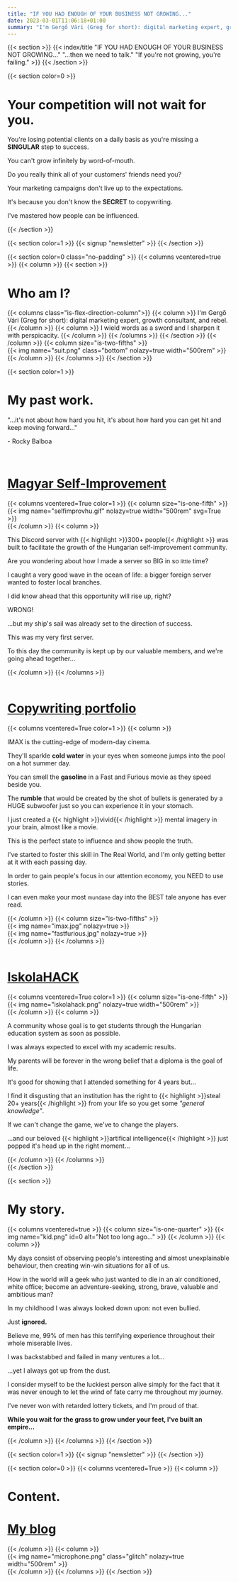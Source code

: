 ```yaml
---
title: "IF YOU HAD ENOUGH OF YOUR BUSINESS NOT GROWING..."
date: 2023-03-01T11:06:18+01:00
summary: "I'm Gergő Vári (Greg for short): digital marketing expert, growth consultant, and rebel."
---
```

{{< section >}}
	{{< index/title "IF YOU HAD ENOUGH OF YOUR BUSINESS NOT GROWING..." "...then we need to talk." "If you're not growing, you're failing." >}}
{{< /section >}}

{{< section color=0 >}}
	<h1 class="title">Your competition will not wait for you.</h1>
	<p>You're losing potential clients on a daily basis as you're missing a <b>SINGULAR</b> step to success.</p>
	<p>You can't grow infinitely by word-of-mouth.</p>
	<p>Do you really think all of your customers' friends need you?</p>
	<p>Your marketing campaigns don't live up to the expectations.</p>
	<p>It's because you don't know the <b>SECRET</b> to copywriting.</p>
	<p>I've mastered how people can be influenced.</p>
{{< /section >}}

{{< section color=1 >}}
	{{< signup "newsletter" >}}
{{< /section >}}

{{< section color=0 class="no-padding" >}}
	{{< columns vcentered=true >}}
		{{< column >}}
			{{< section >}}
				<h1 class="title">Who am I?</h1>
				{{< columns class="is-flex-direction-column">}}
					{{< column >}}
						I'm Gergő Vári (Greg for short): digital marketing expert, growth consultant, and rebel.
					{{< /column >}}
					{{< column >}}
						I wield words as a sword and I sharpen it with perspicacity.
					{{< /column >}}
				{{< /columns >}}
			{{< /section >}}
		{{< /column >}}
		{{< column size="is-two-fifths" >}}
			<div class="has-text-centered">
				{{< img name="suit.png" class="bottom" nolazy=true width="500rem" >}}<br/>
			</div>
		{{< /column >}}
	{{< /columns >}}
{{< /section >}}

{{< section color=1 >}}
	<h1 class="title">My past work.</h1>
	<p>"...it's not about how hard you hit, it's about how hard you can get hit and keep moving forward..."</p>
	<p>- Rocky Balboa</p>
	<br />
	<div class="color0 decorate-link little-padding">
		<h1 class="animate-off"><a href="https://iskolahack.hu">Magyar Self-Improvement</a></h1>
		{{< columns vcentered=True color=1 >}}
			{{< column size="is-one-fifth" >}}
				<div class="has-text-centered">
					{{< img name="selfimprovhu.gif" nolazy=true width="500rem" svg=True >}}<br/>
				</div>
			{{< /column >}}
			{{< column >}}
				<p>This Discord server with {{< highlight >}}300+ people{{< /highlight >}} was built to facilitate the growth of the Hungarian self-improvement community.</p>
				<p>Are you wondering about how I made a server so BIG in so <small>little</small> time?</p>
				<p>I caught a very good wave in the ocean of life: a bigger foreign server wanted to foster local branches.</p>
				<p>I did know ahead that this opportunity will rise up, right?</p> 
				<p>WRONG!</p>
				<p>...but my ship's sail was already set to the direction of success.</p>
				<p>This was my very first server.</p>
				<p>To this day the community is kept up by our valuable members, and we're going ahead together...</p>
			{{< /column >}}
		{{< /columns >}}
	</div>
	<br />
	<div class="color0 decorate-link little-padding">
		<h1 class="animate-off"><a href="https://drive.google.com/drive/folders/19ukNe5oaGB7RKhL5McBCRTuoBPMBSI_6?usp=sharing">Copywriting portfolio</a></h1>
		{{< columns vcentered=True color=1 >}}
			{{< column >}}
				<p>IMAX is the cutting-edge of modern-day cinema.</p>
				<p>They'll sparkle <b class="cold-color">cold water</b> in your eyes when someone jumps into the pool on a hot summer day.</p>
				<p>You can smell the <b class="gasoline-color">gasoline</b> in a Fast and Furious movie as they speed beside you.</p>
				<p>The <b class="explosion-color">rumble</b> that would be created by the shot of bullets is generated by a HUGE subwoofer just so you can experience it in your stomach.</p>
				<p>I just created a {{< highlight >}}vivid{{< /highlight >}} mental imagery in your brain, almost like a movie.</p>
				<p>This is the perfect state to influence and show people the truth.</p>
				<p>I've started to foster this skill in The Real World, and I'm only getting better at it with each passing day.</p>
				<p>In order to gain people's focus in our attention economy, you NEED to use stories.</p>
				<p>I can even make your most <small>mundane</small> day into the BEST tale anyone has ever read.</p>
			{{< /column >}}
			{{< column size="is-two-fifths" >}}
				<div class="has-text-centered">
					{{< img name="imax.jpg" nolazy=true >}}<br/>
					{{< img name="fastfurious.jpg" nolazy=true >}}<br/>
				</div>
			{{< /column >}}
		{{< /columns >}}
	</div>
	<br />
	<div class="color0 decorate-link little-padding">
		<h1 class="animate-off"><a href="https://iskolahack.hu">IskolaHACK</a></h1>
		{{< columns vcentered=True color=1 >}}
			{{< column size="is-one-fifth" >}}
				<div class="has-text-centered">
					{{< img name="iskolahack.png" nolazy=true width="500rem" >}}<br/>
				</div>
			{{< /column >}}
			{{< column >}}
				<p>A community whose goal is to get students through the Hungarian education system as soon as possible.</p>
				<p>I was always expected to excel with my academic results.</p>
				<p>My parents will be forever in the wrong belief that a diploma is the goal of life.</p>
				<p>It's good for showing that I attended something for 4 years but...</p>
				<p>I find it disgusting that an institution has the right to {{< highlight >}}steal 20+ years{{< /highlight >}} from your life so you get some <i>"general knowledge"</i>.</p>
				<p>If we can't change the game, we've to change the players.</p>
				<p>...and our beloved {{< highlight >}}artifical intelligence{{< /highlight >}} just popped it's head up in the right moment...</p>
			{{< /column >}}
		{{< /columns >}}
	</div>
{{< /section >}}

{{< section >}}
	<h1 class="title">My story.</h1>
	{{< columns vcentered=true >}}
		{{< column size="is-one-quarter" >}}
			{{< img name="kid.png" id=0 alt="Not too long ago..." >}}
		{{< /column >}}
		{{< column >}}
			<p>My days consist of observing people's interesting and almost unexplainable behaviour, then creating win-win situations for all of us.</p>
			<p>How in the world will a geek who just wanted to die in an air conditioned, white office; become an adventure-seeking, strong, brave, valuable and ambitious man?</p>
			<p>In my childhood I was always looked down upon: not even bullied.</p>
			<p>Just <b>ignored.</b></p>
			<p>Believe me, 99% of men has this terrifying experience throughout their whole miserable lives.</p>
			<p>I was backstabbed and failed in many ventures a lot...</p>
			<p>...yet I always got up from the dust.</p>
			<p>I consider myself to be the luckiest person alive simply for the fact that it was never enough to let the wind of fate carry me throughout my journey.</p>
			<p>I've never won with retarded lottery tickets, and I'm proud of that.</p>
			<p><b>While you wait for the grass to grow under your feet, I've built an empire...</b></p>
		{{< /column >}}
	{{< /columns >}}
{{< /section >}}

{{< section color=1 >}}
	{{< signup "newsletter" >}}
{{< /section >}}

{{< section color=0 >}}
	{{< columns vcentered=True >}}
		{{< column >}}
			<h1 class="title">Content.</h1>
			<span class="decorate-link"><h1 class="animate-off"><a href="https://blog.varigergo.hu/">My blog</a></h1></span>
		{{< /column >}}
		{{< column >}}
			<div class="has-text-centered">
				{{< img name="microphone.png" class="glitch" nolazy=true width="500rem" >}}<br/>
			</div>
		{{< /column >}}
	{{< /columns >}}
{{< /section >}}
